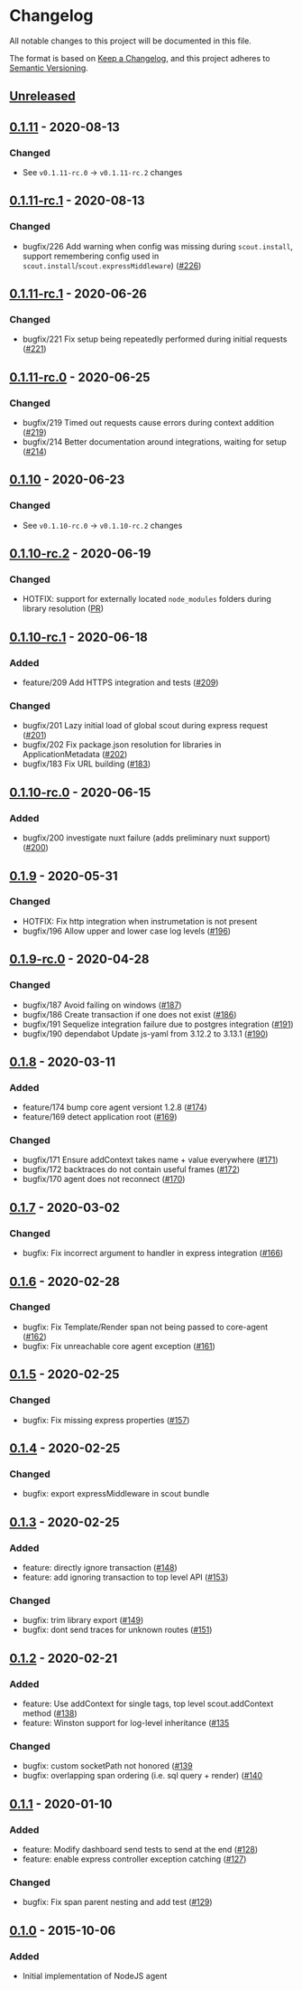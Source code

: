 # Changelog
All notable changes to this project will be documented in this file.

The format is based on [Keep a Changelog](https://keepachangelog.com/en/1.0.0/),
and this project adheres to [Semantic Versioning](https://semver.org/spec/v2.0.0.html).

## [Unreleased]

## [0.1.11] - 2020-08-13

### Changed
-  See `v0.1.11-rc.0` -> `v0.1.11-rc.2` changes

## [0.1.11-rc.1] - 2020-08-13

### Changed
- bugfix/226 Add warning when config was missing during `scout.install`, support remembering config used in `scout.install`/`scout.expressMiddleware`) ([#226](https://github.com/scoutapp/scout_apm_node/issues/226))

## [0.1.11-rc.1] - 2020-06-26

### Changed
- bugfix/221 Fix setup being repeatedly performed during initial requests ([#221](https://github.com/scoutapp/scout_apm_node/issues/221))

## [0.1.11-rc.0] - 2020-06-25

### Changed
- bugfix/219 Timed out requests cause errors during context addition ([#219](https://github.com/scoutapp/scout_apm_node/issues/219))
- bugfix/214 Better documentation around integrations, waiting for setup ([#214](https://github.com/scoutapp/scout_apm_node/issues/214))

## [0.1.10] - 2020-06-23

### Changed
-  See `v0.1.10-rc.0` -> `v0.1.10-rc.2` changes

## [0.1.10-rc.2] - 2020-06-19

### Changed
- HOTFIX: support for externally located `node_modules` folders during library resolution ([PR](https://github.com/scoutapp/scout_apm_node/pull/215))

## [0.1.10-rc.1] - 2020-06-18

### Added
- feature/209 Add HTTPS integration and tests ([#209](https://github.com/scoutapp/scout_apm_node/issues/209))

### Changed
- bugfix/201 Lazy initial load of global scout during express request ([#201](https://github.com/scoutapp/scout_apm_node/issues/201))
- bugfix/202 Fix package.json resolution for libraries in ApplicationMetadata ([#202](https://github.com/scoutapp/scout_apm_node/issues/202))
- bugfix/183 Fix URL building ([#183](https://github.com/scoutapp/scout_apm_node/issues/183))

## [0.1.10-rc.0] - 2020-06-15

### Added
- bugfix/200 investigate nuxt failure (adds preliminary nuxt support) ([#200](https://github.com/scoutapp/scout_apm_node/issues/200))

## [0.1.9] - 2020-05-31

### Changed
- HOTFIX: Fix http integration when instrumetation is not present
- bugfix/196 Allow upper and lower case log levels ([#196](https://github.com/scoutapp/scout_apm_node/issues/196))

## [0.1.9-rc.0] - 2020-04-28

### Changed
- bugfix/187 Avoid failing on windows ([#187](https://github.com/scoutapp/scout_apm_node/issues/187))
- bugfix/186 Create transaction if one does not exist ([#186](https://github.com/scoutapp/scout_apm_node/issues/186))
- bugfix/191 Sequelize integration failure due to postgres integration ([#191](https://github.com/scoutapp/scout_apm_node/issues/191))
- bugfix/190 dependabot Update js-yaml from 3.12.2 to 3.13.1 ([#190](https://github.com/scoutapp/scout_apm_node/issues/190))

## [0.1.8] - 2020-03-11

### Added
- feature/174 bump core agent versiont 1.2.8 ([#174](https://github.com/scoutapp/scout_apm_node/issues/174))
- feature/169 detect application root ([#169](https://github.com/scoutapp/scout_apm_node/issues/169))

### Changed
- bugfix/171 Ensure addContext takes name + value everywhere ([#171](https://github.com/scoutapp/scout_apm_node/issues/171))
- bugfix/172 backtraces do not contain useful frames ([#172](https://github.com/scoutapp/scout_apm_node/issues/172))
- bugfix/170 agent does not reconnect ([#170](https://github.com/scoutapp/scout_apm_node/issues/170))

## [0.1.7] - 2020-03-02

### Changed
- bugfix: Fix incorrect argument to handler in express integration ([#166](https://github.com/scoutapp/scout_apm_node/issues/166))

## [0.1.6] - 2020-02-28

### Changed
- bugfix: Fix Template/Render span not being passed to core-agent ([#162](https://github.com/scoutapp/scout_apm_node/issues/162))
- bugfix: Fix unreachable core agent exception ([#161](https://github.com/scoutapp/scout_apm_node/issues/161))

## [0.1.5] - 2020-02-25

### Changed
- bugfix: Fix missing express properties ([#157](https://github.com/scoutapp/scout_apm_node/issues/157))

## [0.1.4] - 2020-02-25

### Changed
- bugfix: export expressMiddleware in scout bundle

## [0.1.3] - 2020-02-25

### Added
- feature: directly ignore transaction ([#148](https://github.com/scoutapp/scout_apm_node/issues/148))
- feature: add ignoring transaction to top level API ([#153](https://github.com/scoutapp/scout_apm_node/issues/153))

### Changed
- bugfix: trim library export ([#149](https://github.com/scoutapp/scout_apm_node/issues/149))
- bugfix: dont send traces for unknown routes ([#151](https://github.com/scoutapp/scout_apm_node/issues/151))

## [0.1.2] - 2020-02-21

### Added
- feature: Use addContext for single tags, top level scout.addContext method ([#138](https://github.com/scoutapp/scout_apm_node/issues/138))
- feature: Winston support for log-level inheritance ([#135](https://github.com/scoutapp/scout_apm_node/issues/135)

### Changed
- bugfix: custom socketPath not honored ([#139](https://github.com/scoutapp/scout_apm_node/issues/139)
- bugfix: overlapping span ordering (i.e. sql query + render) ([#140](https://github.com/scoutapp/scout_apm_node/issues/140)

## [0.1.1] - 2020-01-10
### Added
- feature: Modify dashboard send tests to send at the end ([#128](https://github.com/scoutapp/scout_apm_node/issues/128))
- feature: enable express controller exception catching ([#127](https://github.com/scoutapp/scout_apm_node/issues/127))

### Changed
- bugfix: Fix span parent nesting and add test ([#129](https://github.com/scoutapp/scout_apm_node/issues/129))

## [0.1.0] - 2015-10-06
### Added
- Initial implementation of NodeJS agent

[Unreleased]: https://github.com/scoutapp/scout_apm_node/compare/v0.1.11...HEAD
[0.1.11]: https://github.com/scoutapp/scout_apm_node/compare/v0.1.11-rc.2...v0.1.11
[0.1.11-rc.2]: https://github.com/scoutapp/scout_apm_node/compare/v0.1.11-rc.1...v0.1.11-rc.2
[0.1.11-rc.1]: https://github.com/scoutapp/scout_apm_node/compare/v0.1.11-rc.0...v0.1.11-rc.1
[0.1.11-rc.0]: https://github.com/scoutapp/scout_apm_node/compare/v0.1.10...v0.1.11-rc.0
[0.1.10]: https://github.com/scoutapp/scout_apm_node/compare/v0.1.10-rc.2...v0.1.10
[0.1.10-rc.2]: https://github.com/scoutapp/scout_apm_node/compare/v0.1.10-rc.1...v0.1.10-rc.2
[0.1.10-rc.1]: https://github.com/scoutapp/scout_apm_node/compare/v0.1.10-rc.0...v0.1.10-rc.1
[0.1.10-rc.0]: https://github.com/scoutapp/scout_apm_node/compare/v0.1.9...v0.1.10-rc.0
[0.1.9]: https://github.com/scoutapp/scout_apm_node/compare/v0.1.9-rc.0...v0.1.9
[0.1.9-rc.0]: https://github.com/scoutapp/scout_apm_node/compare/v0.1.8...v0.1.9-rc.0
[0.1.8]: https://github.com/scoutapp/scout_apm_node/compare/v0.1.7...v0.1.8
[0.1.7]: https://github.com/scoutapp/scout_apm_node/compare/v0.1.6...v0.1.7
[0.1.6]: https://github.com/scoutapp/scout_apm_node/compare/v0.1.5...v0.1.6
[0.1.5]: https://github.com/scoutapp/scout_apm_node/compare/v0.1.4...v0.1.5
[0.1.4]: https://github.com/scoutapp/scout_apm_node/compare/v0.1.3...v0.1.4
[0.1.3]: https://github.com/scoutapp/scout_apm_node/compare/v0.1.2...v0.1.3
[0.1.2]: https://github.com/scoutapp/scout_apm_node/compare/v0.1.1...v0.1.2
[0.1.1]: https://github.com/scoutapp/scout_apm_node/compare/v0.1.0...v0.1.1
[0.1.0]: https://github.com/scoutapp/scout_apm_node/releases/tag/v0.1.0
